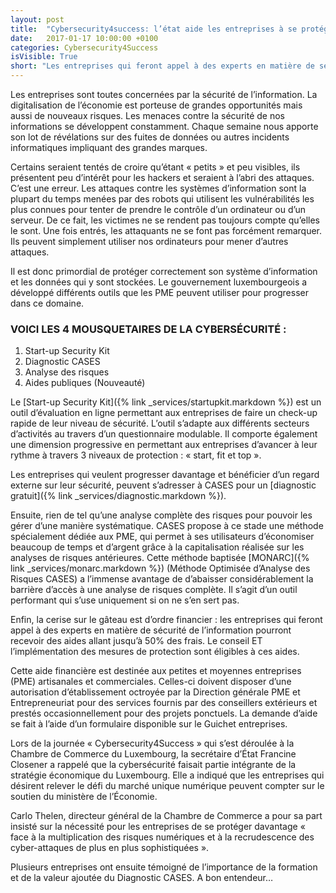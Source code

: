```yaml
---
layout: post
title:  "Cybersecurity4success: l’état aide les entreprises à se protéger"
date:   2017-01-17 10:00:00 +0100
categories: Cybersecurity4Success
isVisible: True
short: "Les entreprises qui feront appel à des experts en matière de sécurité de l’information pourront recevoir des aides allant jusqu’à 50% des frais."
---
```

Les entreprises sont toutes concernées par la sécurité de l’information. La digitalisation de l’économie est porteuse de grandes opportunités mais aussi de nouveaux risques. Les menaces contre la sécurité de nos informations se développent constamment. Chaque semaine nous apporte son lot de révélations sur des fuites de données ou autres incidents informatiques impliquant des grandes marques.

Certains seraient tentés de croire qu’étant « petits » et peu visibles, ils présentent peu d’intérêt pour les hackers et seraient à l’abri des attaques. C’est une erreur. Les attaques contre les systèmes d’information sont la plupart du temps menées par des robots qui utilisent les vulnérabilités les plus connues pour tenter de prendre le contrôle d’un ordinateur ou d’un serveur. De ce fait, les victimes ne se rendent pas toujours compte qu’elles le sont. Une fois entrés, les attaquants ne se font pas forcément remarquer. Ils peuvent simplement utiliser nos ordinateurs pour mener d’autres attaques.

Il est donc primordial de protéger correctement son système d’information et les données qui y sont stockées. Le gouvernement luxembourgeois a développé différents outils que les PME peuvent utiliser pour progresser dans ce domaine.

### VOICI LES 4 MOUSQUETAIRES DE LA CYBERSÉCURITÉ :
1. Start-up Security Kit
2. Diagnostic CASES
3. Analyse des risques
4. Aides publiques (Nouveauté)

Le [Start-up Security Kit]({% link _services/startupkit.markdown %}) est un outil d’évaluation en ligne permettant aux entreprises de faire un check-up rapide de leur niveau de sécurité. L’outil s’adapte aux différents secteurs d’activités au travers d’un questionnaire modulable. Il comporte également une dimension progressive en permettant aux entreprises d’avancer à leur rythme à travers 3 niveaux de protection : « start, fit et top ».

Les entreprises qui veulent progresser davantage et bénéficier d’un regard externe sur leur sécurité, peuvent s’adresser à CASES pour un [diagnostic gratuit]({% link _services/diagnostic.markdown %}).

Ensuite, rien de tel qu’une analyse complète des risques pour pouvoir les gérer d’une manière systématique. CASES propose à ce stade une méthode spécialement dédiée aux PME, qui permet à ses utilisateurs d’économiser beaucoup de temps et d’argent grâce à la capitalisation réalisée sur les analyses de risques antérieures. Cette méthode baptisée [MONARC]({% link _services/monarc.markdown %}) (Méthode Optimisée d’Analyse des Risques CASES) a l’immense avantage de d’abaisser considérablement la barrière d’accès à une analyse de risques complète. Il s’agit d’un outil performant qui s’use uniquement si on ne s’en sert pas.

Enfin, la cerise sur le gâteau est d’ordre financier : les entreprises qui feront appel à des experts en matière de sécurité de l’information pourront recevoir des aides allant jusqu’à 50% des frais. Le conseil ET l’implémentation des mesures de protection sont éligibles à ces aides.

Cette aide financière est destinée aux petites et moyennes entreprises (PME) artisanales et commerciales. Celles-ci doivent disposer d’une autorisation d’établissement octroyée par la Direction générale PME et Entrepreneuriat pour des services fournis par des conseillers extérieurs et prestés occasionnellement pour des projets ponctuels. La demande d’aide se fait à l’aide d’un formulaire disponible sur le Guichet entreprises.

Lors de la journée « Cybersecurity4Success » qui s’est déroulée à la Chambre de Commerce du Luxembourg, la secrétaire d’État Francine Closener a rappelé que la cybersécurité faisait partie intégrante de la stratégie économique du Luxembourg. Elle a indiqué que les entreprises qui désirent relever le défi du marché unique numérique peuvent compter sur le soutien du ministère de l’Économie.

Carlo Thelen, directeur général de la Chambre de Commerce a pour sa part insisté sur la nécessité pour les entreprises de se protéger davantage « face à la multiplication des risques numériques et à la recrudescence des cyber-attaques de plus en plus sophistiquées ».

Plusieurs entreprises ont ensuite témoigné de l’importance de la formation et de la valeur ajoutée du Diagnostic CASES. A bon entendeur…
